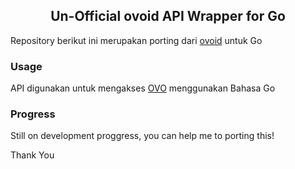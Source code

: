 ## <center>Un-Official ovoid API Wrapper for Go</center>
Repository berikut ini merupakan porting dari [ovoid](https://github.com/lintangtimur/goovo/) untuk Go 


### Usage
API digunakan untuk mengakses [OVO](http://www.ovo.id) menggunakan Bahasa Go
### Progress

Still on development proggress, you can help me to porting this! 

Thank You
